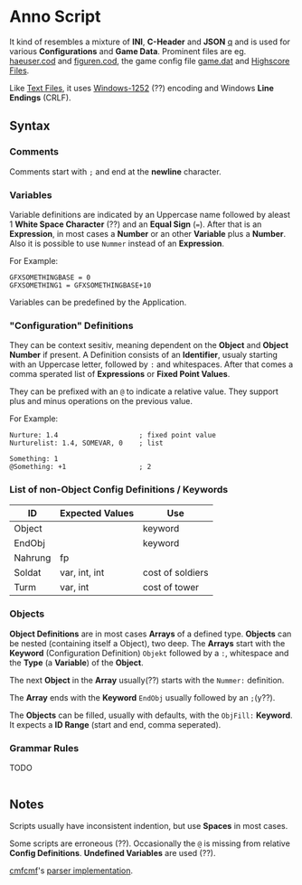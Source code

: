 # Anno Script #

It kind of resembles a mixture of **INI**, **C-Header** and **JSON** [q](https://github.com/roybaer/mdcii-engine/pull/10#issuecomment-510024829) and is used for various **Configurations** and **Game Data**. Prominent files are eg. [haeuser.cod](../files/haeuser.cod.md) and [figuren.cod](../files/figuren.cod.md), the game config file [game.dat](../files/game.dat.md) and [Highscore Files](./hss.md).

Like [Text Files](./text.md), it uses [Windows-1252](https://en.wikipedia.org/wiki/Windows-1252) (??) encoding and Windows **Line Endings** (CRLF).

## Syntax ##

### Comments ###

Comments start with `;` and end at the **newline** character.

### Variables ###

Variable definitions are indicated by an Uppercase name followed by aleast 1 **White Space Character** (??) and an **Equal Sign** (`=`). After that is an **Expression**, in most cases a **Number** or an other **Variable** plus a **Number**. Also it is possible to use `Nummer` instead of an **Expression**.

For Example:
```
GFXSOMETHINGBASE = 0
GFXSOMETHING1 = GFXSOMETHINGBASE+10
```

Variables can be predefined by the Application.

### "Configuration" Definitions ###

They can be context sesitiv, meaning dependent on the **Object** and **Object Number** if present.
A Definition consists of an **Identifier**, usualy starting with an Uppercase letter, followed by `:` and whitespaces.
After that comes a comma sperated list of **Expressions** or **Fixed Point Values**.

They can be prefixed with an `@` to indicate a relative value.
They support plus and minus operations on the previous value.

For Example:
```
Nurture: 1.4                    ; fixed point value
Nurturelist: 1.4, SOMEVAR, 0    ; list

Something: 1
@Something: +1                  ; 2
```

### List of non-Object Config Definitions / Keywords ###

| ID            | Expected Values   | Use |
|---------------|-------------------|-----|
| Object		|					| keyword |
| EndObj		|					| keyword |
| Nahrung		| fp				| |
| Soldat		| var, int, int		| cost of soldiers |
| Turm			| var, int			| cost of tower |

### Objects ###

**Object Definitions** are in most cases **Arrays** of a defined type.
**Objects** can be nested (containing itself a Object), two deep.
The **Arrays** start with the **Keyword** (Configuration Definition) `Objekt` followed by a `:`, whitespace and the **Type** (a **Variable**) of the **Object**.

The next **Object** in the **Array** usually(??) starts with the `Nummer:` definition.

The **Array** ends with the **Keyword** `EndObj` usually followed by an `;`(y??).

The **Objects** can be filled, usually with defaults, with the `ObjFill:` **Keyword**.
It expects a **ID Range** (start and end, comma seperated).

### Grammar Rules ###

TODO
```
```

## Notes ##

Scripts usually have inconsistent indention, but use **Spaces** in most cases.

Some scripts are erroneous (??). Occasionally the `@` is missing from relative **Config Definitions**. **Undefined Variables** are used (??).

[cmfcmf](https://github.com/cmfcmf)'s [parser implementation](https://github.com/cmfcmf/Anno2018/blob/master/src/parsers/DAT/dat-parser.ts).

